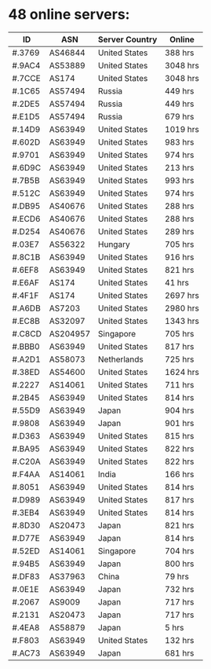# 48 online servers:

| ID | ASN | Server Country | Online |
| ------ | ------ | ------ | ------ |
| #.3769 | AS46844 | United States | 388 hrs |
| #.9AC4 | AS53889 | United States | 3048 hrs |
| #.7CCE | AS174 | United States | 3048 hrs |
| #.1C65 | AS57494 | Russia | 449 hrs |
| #.2DE5 | AS57494 | Russia | 449 hrs |
| #.E1D5 | AS57494 | Russia | 679 hrs |
| #.14D9 | AS63949 | United States | 1019 hrs |
| #.602D | AS63949 | United States | 983 hrs |
| #.9701 | AS63949 | United States | 974 hrs |
| #.6D9C | AS63949 | United States | 213 hrs |
| #.7B5B | AS63949 | United States | 993 hrs |
| #.512C | AS63949 | United States | 974 hrs |
| #.DB95 | AS40676 | United States | 288 hrs |
| #.ECD6 | AS40676 | United States | 288 hrs |
| #.D254 | AS40676 | United States | 289 hrs |
| #.03E7 | AS56322 | Hungary | 705 hrs |
| #.8C1B | AS63949 | United States | 916 hrs |
| #.6EF8 | AS63949 | United States | 821 hrs |
| #.E6AF | AS174 | United States | 41 hrs |
| #.4F1F | AS174 | United States | 2697 hrs |
| #.A6DB | AS7203 | United States | 2980 hrs |
| #.EC8B | AS32097 | United States | 1343 hrs |
| #.C8CD | AS204957 | Singapore | 705 hrs |
| #.BBB0 | AS63949 | United States | 817 hrs |
| #.A2D1 | AS58073 | Netherlands | 725 hrs |
| #.38ED | AS54600 | United States | 1624 hrs |
| #.2227 | AS14061 | United States | 711 hrs |
| #.2B45 | AS63949 | United States | 814 hrs |
| #.55D9 | AS63949 | Japan | 904 hrs |
| #.9808 | AS63949 | Japan | 901 hrs |
| #.D363 | AS63949 | United States | 815 hrs |
| #.BA95 | AS63949 | United States | 822 hrs |
| #.C20A | AS63949 | United States | 822 hrs |
| #.F4AA | AS14061 | India | 166 hrs |
| #.8051 | AS63949 | United States | 814 hrs |
| #.D989 | AS63949 | United States | 817 hrs |
| #.3EB4 | AS63949 | United States | 814 hrs |
| #.8D30 | AS20473 | Japan | 821 hrs |
| #.D77E | AS63949 | Japan | 814 hrs |
| #.52ED | AS14061 | Singapore | 704 hrs |
| #.94B5 | AS63949 | Japan | 800 hrs |
| #.DF83 | AS37963 | China | 79 hrs |
| #.0E1E | AS63949 | Japan | 732 hrs |
| #.2067 | AS9009 | Japan | 717 hrs |
| #.2131 | AS20473 | Japan | 717 hrs |
| #.4EA8 | AS58879 | Japan | 5 hrs |
| #.F803 | AS63949 | United States | 132 hrs |
| #.AC73 | AS63949 | Japan | 681 hrs |

